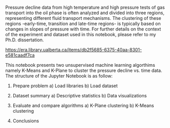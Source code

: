 Pressure decline data from high temperature and high pressure tests of gas transport into the oil phase is often analyzed and divided into three regions, representing different fluid transport mechanisms. The clustering of these regions -early-time, transition and late-time regions- is typically based on changes in slopes of pressure with time. For further details on the context of the experiment and dataset used in this notebook, please refer to my Ph.D. dissertation. 

https://era.library.ualberta.ca/items/db2f5685-6375-40aa-8301-e581caadf7ca

This notebook presents two unsupervised machine learning algorthims namely K-Means and K-Plane to cluster the pressure decline vs. time data. The structure of the Jupyter Notebook is as follow:

1. Prepare problem
a) Load libraries
b) Load dataset

2. Dataset summary
a) Descriptive statistics
b) Data visualizations

3. Evaluate and compare algorithms
a) K-Plane clustering
b) K-Means clustering

4. Conclusions

